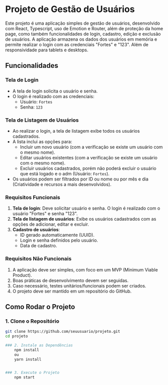 # Projeto de Gestão de Usuários

Este projeto é uma aplicação simples de gestão de usuários, desenvolvido com React, Typescript, uso de Emotion e Router, além de proteção da home page, como também funcionalidades de login, cadastro, edição e exclusão de usuários. A aplicação armazena os dados dos usuários em memória e permite realizar o login com as credenciais "Fortes" e "123". Além de responsividade para tablets e desktops.

## Funcionalidades

### Tela de Login
- A tela de login solicita o usuário e senha.
- O login é realizado com as credenciais:
  - Usuário: `Fortes`
  - Senha: `123`

### Tela de Listagem de Usuários
- Ao realizar o login, a tela de listagem exibe todos os usuários cadastrados.
- A lista inclui as opções para:
  - Incluir um novo usuário (com a verificação se existe um usuário com o mesmo nome).
  - Editar usuários existentes (com a verificação se existe um usuário com o mesmo nome).
  - Excluir usuários cadastrados, porém não poderá excluir o usuário que está logado e o adm (Usuário: `Fortes`).
- Os usuários podem ser filtrados por ID ou nome ou por mês e dia (Criatividade e recursos a mais desenvolvidos).

### Requisitos Funcionais
1. **Tela de login**: Deve solicitar usuário e senha. O login é realizado com o usuário "Fortes" e senha "123".
2. **Tela de listagem de usuários**: Exibe os usuários cadastrados com as opções de adicionar, editar e excluir.
3. **Cadastro de usuários**:
   - ID gerado automaticamente (UUID).
   - Login e senha definidos pelo usuário.
   - Data de cadastro.

### Requisitos Não Funcionais
1. A aplicação deve ser simples, com foco em um MVP (Minimum Viable Product).
2. Boas práticas de desenvolvimento devem ser seguidas.
3. Caso necessário, testes unitários/funcionais podem ser criados.
4. O projeto deve ser mantido em um repositório do GitHub.

## Como Rodar o Projeto

### 1. Clone o Repositório

```bash
git clone https://github.com/seuusuario/projeto.git
cd projeto

### 2. Instale as Dependências
    npm install
    ou
    yarn install


### 3. Execute o Projeto
    npm start
